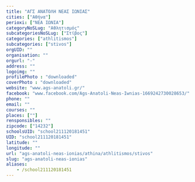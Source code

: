 ```yaml
---
title: "ΑΓΣ ΑΝΑΤΟΛΗ ΝΕΑΣ ΙΩΝΙΑΣ"
cities: ["Αθήνα"]
perioxi: ["ΝΕΑ ΙΩΝΙΑ"]
categoryNoSLug: "Αθλητισμός"
subcategoriesNoSLug: ["Στίβος"]
categories: ["athlitismos"]
subcategories: ["stivos"]
orgUID: ""
organisation: ""
orgurl: "-"
address: ""
logoimg: ""
profilePhoto : "downloaded"
coverPhoto : "downloaded"
website: "www.ags-anatoli.gr/"
facebook: "www.facebook.com/Ags-Anatoli-Neas-Iwnias-1669242730028653/"
phone: ""
email: ""
courses: ""
places: [""]
rensponsibles: ""
zipcode: ["14232"]
schoolsUID: "school211120181451"
UID: "school211120181451"
latitude: ""
longitude: ""
url: "ags-anatoli-neas-ionias/athina/athlitismos/stivos"
slug: "ags-anatoli-neas-ionias"
aliases:
    - /school211120181451
---
```





